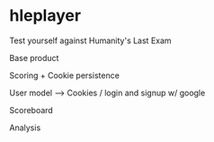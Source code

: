 # hleplayer
 Test yourself against Humanity's Last Exam

Base product

Scoring + Cookie persistence

User model --> Cookies / login and signup w/ google

Scoreboard

Analysis